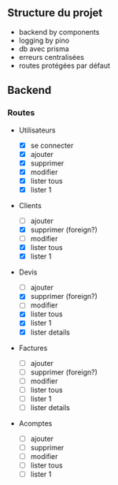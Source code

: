 ## Structure du projet

- backend by components
- logging by pino
- db avec prisma
- erreurs centralisées
- routes protégées par défaut

## Backend

### Routes

- Utilisateurs

  - [x] se connecter
  - [x] ajouter
  - [x] supprimer
  - [x] modifier
  - [x] lister tous
  - [x] lister 1

- Clients

  - [ ] ajouter
  - [x] supprimer (foreign?)
  - [ ] modifier
  - [x] lister tous
  - [x] lister 1

- Devis

  - [ ] ajouter
  - [x] supprimer (foreign?)
  - [ ] modifier
  - [x] lister tous
  - [x] lister 1
  - [x] lister details

- Factures

  - [ ] ajouter
  - [ ] supprimer (foreign?)
  - [ ] modifier
  - [ ] lister tous
  - [ ] lister 1
  - [ ] lister details

- Acomptes
  - [ ] ajouter
  - [ ] supprimer
  - [ ] modifier
  - [ ] lister tous
  - [ ] lister 1
